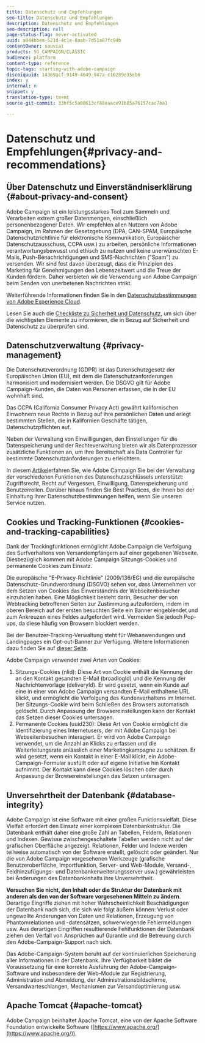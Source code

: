 ```yaml
---
title: Datenschutz und Empfehlungen
seo-title: Datenschutz und Empfehlungen
description: Datenschutz und Empfehlungen
seo-description: null
page-status-flag: never-activated
uuid: a044bbea-521d-4c1e-8aab-7d51a87fc94b
contentOwner: sauviat
products: SG_CAMPAIGN/CLASSIC
audience: platform
content-type: reference
topic-tags: starting-with-adobe-campaign
discoiquuid: 14369acf-9149-4649-947a-c16289e35eb6
index: y
internal: n
snippet: y
translation-type: tm+mt
source-git-commit: 33bf5c5a08613cf88eaace91b85a76157cac7ba1

---
```



# Datenschutz und Empfehlungen{#privacy-and-recommendations}

## Über Datenschutz und Einverständniserklärung {#about-privacy-and-consent}

Adobe Campaign ist ein leistungsstarkes Tool zum Sammeln und Verarbeiten extrem großer Datenmengen, einschließlich personenbezogener Daten. Wir empfehlen allen Nutzern von Adobe Campaign, im Rahmen der Gesetzgebung (DPA, CAN-SPAM, Europäische Datenschutzrichtlinie für elektronische Kommunikation, Europäischer Datenschutzausschuss, CCPA usw.) zu arbeiten, persönliche Informationen verantwortungsbewusst und ethisch zu nutzen und keine unerwünschten E-Mails, Push-Benachrichtigungen und SMS-Nachrichten (&quot;Spam&quot;) zu versenden. Wir sind fest davon überzeugt, dass die Prinzipien des Marketing für Genehmigungen den Lebenszeitwert und die Treue der Kunden fördern. Daher verbieten wir die Verwendung von Adobe Campaign beim Senden von unerbetenen Nachrichten strikt.

Weiterführende Informationen finden Sie in den [Datenschutzbestimmungen von Adobe Experience Cloud](https://www.adobe.com/privacy/marketing-cloud.html).

Lesen Sie auch die [Checkliste zu Sicherheit und Datenschutz](https://docs.campaign.adobe.com/doc/AC/getting_started/EN/security.html), um sich über die wichtigsten Elemente zu informieren, die in Bezug auf Sicherheit und Datenschutz zu überprüfen sind.

## Datenschutzverwaltung {#privacy-management}

Die Datenschutzverordnung (GDPR) ist das Datenschutzgesetz der Europäischen Union (EU), mit dem die Datenschutzanforderungen harmonisiert und modernisiert werden. Die DSGVO gilt für Adobe Campaign-Kunden, die Daten von Personen erfassen, die in der EU wohnhaft sind.

Das CCPA (California Consumer Privacy Act) gewährt kalifornischen Einwohnern neue Rechte in Bezug auf ihre persönlichen Daten und erlegt bestimmten Stellen, die in Kalifornien Geschäfte tätigen, Datenschutzpflichten auf.

Neben der Verwaltung von Einwilligungen, den Einstellungen für die Datenspeicherung und der Rechteverwaltung bieten wir als Datenprozessor zusätzliche Funktionen an, um Ihre Bereitschaft als Data Controller für bestimmte Datenschutzanforderungen zu erleichtern.

In diesem [Artikel](https://helpx.adobe.com/campaign/kb/acc-privacy.html)erfahren Sie, wie Adobe Campaign Sie bei der Verwaltung der verschiedenen Funktionen des Datenschutzschlüssels unterstützt: Zugriffsrecht, Recht auf Vergessen, Einwilligung, Datenspeicherung und Benutzerrollen. Darüber hinaus finden Sie Best Practices, die Ihnen bei der Einhaltung Ihrer Datenschutzbestimmungen helfen, wenn Sie unseren Service nutzen.

## Cookies und Tracking-Funktionen {#cookies-and-tracking-capabilities}

Dank der Trackingfunktionen ermöglicht Adobe Campaign die Verfolgung des Surfverhaltens von Versandempfängern auf einer gegebenen Webseite. Diesbezüglich kommen mit Adobe Campaign Sitzungs-Cookies und permanente Cookies zum Einsatz.

Die europäische &quot;E-Privacy-Richtlinie&quot; (2009/136/EG) und die europäische Datenschutz-Grundverordnung (DSGVO) sehen vor, dass Unternehmen vor dem Setzen von Cookies das Einverständnis der Webseitenbesucher einzuholen haben. Eine Möglichkeit besteht darin, Besucher der von Webtracking betroffenen Seiten zur Zustimmung aufzufordern, indem im oberen Bereich auf der ersten besuchten Seite ein Banner eingeblendet und zum Ankreuzen eines Feldes aufgefordert wird. Vermeiden Sie jedoch Pop-ups, da diese häufig von Browsern blockiert werden.

Bei der Benutzer-Tracking-Verwaltung steht für Webanwendungen und Landingpages ein Opt-out-Banner zur Verfügung. Weitere Informationen dazu finden Sie auf [dieser Seite](../../web/using/web-application-tracking-opt-out.md).

Adobe Campaign verwendet zwei Arten von Cookies:

1. Sitzungs-Cookies (nlid): Diese Art von Cookie enthält die Kennung der an den Kontakt gesandten E-Mail (broadlogId) und die Kennung der Nachrichtenvorlage (deliveryId). Er wird gesetzt, wenn ein Kunde auf eine in einer von Adobe Campaign versandten E-Mail enthaltene URL klickt, und ermöglicht die Verfolgung des Kundenverhaltens im Internet. Der Sitzungs-Cookie wird beim Schließen des Browsers automatisch gelöscht. Durch Anpassung der Browsereinstellungen kann der Kontakt das Setzen dieser Cookies untersagen.
1. Permanente Cookies (uuid230): Diese Art von Cookie ermöglicht die Identifizierung eines Internetusers, der mit Adobe Campaign bei Webseitenbesuchen interagiert. Er wird von Adobe Campaign verwendet, um die Anzahl an Klicks zu erfassen und die Weiterleitungsrate anlässlich einer Marketingkampagne zu schätzen. Er wird gesetzt, wenn ein Kontakt in einer E-Mail klickt, ein Adobe-Campaign-Formular ausfüllt oder auf eigene Initiative hin Kontakt aufnimmt. Der Kontakt kann diese Cookies löschen oder durch Anpassung der Browsereinstellungen das Setzen untersagen.

## Unversehrtheit der Datenbank {#database-integrity}

Adobe Campaign ist eine Software mit einer großen Funktionsvielfalt. Diese Vielfalt erfordert den Einsatz einer komplexen Datenbankstruktur. Die Datenbank enthält daher eine große Zahl an Tabellen, Feldern, Relationen und Indexen. Gewisse zwischengeschaltete Tabellen werden nicht auf der grafischen Oberfläche angezeigt. Relationen, Felder und Indexe werden teilweise automatisch von der Software erstellt, gelöscht oder geändert. Nur die von Adobe Campaign vorgesehenen Werkzeuge (grafische Benutzeroberfläche, Importfunktion, Server- und Web-Module, Versand-, Feldhinzufügungs- und Datenbankerweiterungsserver usw.) gewährleisten bei Änderungen des Datenbankinhalts ihre Unversehrtheit.

**Versuchen Sie nicht, den Inhalt oder die Struktur der Datenbank mit anderen als den von der Software vorgesehenen Mitteln zu ändern**. Derartige Eingriffe ziehen mit hoher Wahrscheinlichkeit Beschädigungen der Datenbank nach sich, die sich wie folgt äußern können: Verlust oder ungewollte Änderungen von Daten und Relationen, Erzeugung von Phantomrelationen und -datensätzen, schwerwiegende Fehlermeldungen usw. Aus derartigen Eingriffen resultierende Fehlfunktionen der Datenbank ziehen den Verfall von Ansprüchen auf Garantie und die Betreuung durch den Adobe-Campaign-Support nach sich.

Das Adobe-Campaign-System beruht auf der kontinuierlichen Speicherung aller Informationen in der Datenbank. Ihre Verfügbarkeit bildet die Voraussetzung für eine korrekte Ausführung der Adobe-Campaign-Software und insbesondere der Web-Module zur Registrierung, Administration und Abmeldung, der Administrationsbildschirme, Versandwarteschlangen, Mechanismen zur Versandoptimierung usw.

## Apache Tomcat {#apache-tomcat}

Adobe Campaign beinhaltet Apache Tomcat, eine von der Apache Software Foundation entwickelte Software ([https://www.apache.org/](https://www.apache.org/)).
